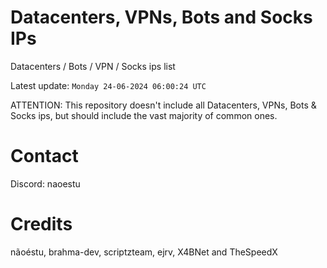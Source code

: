 # Datacenters, VPNs, Bots and Socks IPs
 
Datacenters / Bots / VPN / Socks ips list

Latest update: `Monday 24-06-2024 06:00:24 UTC` 

ATTENTION: This repository doesn't include all Datacenters, VPNs, Bots & Socks ips, 
but should include the vast majority of common ones.

# Contact
Discord: naoestu

# Credits
nãoéstu, brahma-dev, scriptzteam, ejrv, X4BNet and TheSpeedX
